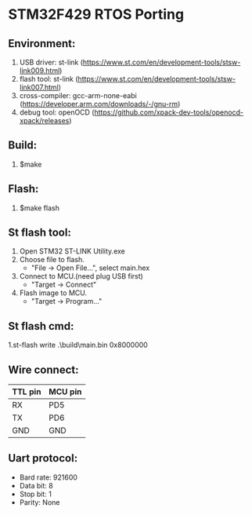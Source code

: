# STM32F429 RTOS Porting
## Environment:
1. USB driver: st-link (https://www.st.com/en/development-tools/stsw-link009.html)
2. flash tool: st-link (https://www.st.com/en/development-tools/stsw-link007.html)
3. cross-compiler: gcc-arm-none-eabi (https://developer.arm.com/downloads/-/gnu-rm)
4. debug tool: openOCD (https://github.com/xpack-dev-tools/openocd-xpack/releases)

## Build:
1. $make

## Flash:
1. $make flash

## St flash tool:
1. Open STM32 ST-LINK Utility.exe
2. Choose file to flash. 
    - "File -> Open File...", select main.hex
3. Connect to MCU.(need plug USB first)
    - "Target -> Connect"
4. Flash image to MCU.
    - "Target -> Program..."

## St flash cmd:
1.st-flash write .\build\main.bin 0x8000000

## Wire connect:
| TTL pin | MCU pin |
|---------|---------|
|   RX    |   PD5   |
|   TX    |   PD6   |
|   GND   |   GND   |

## Uart protocol:
- Bard rate: 921600
- Data bit: 8
- Stop bit: 1
- Parity: None
